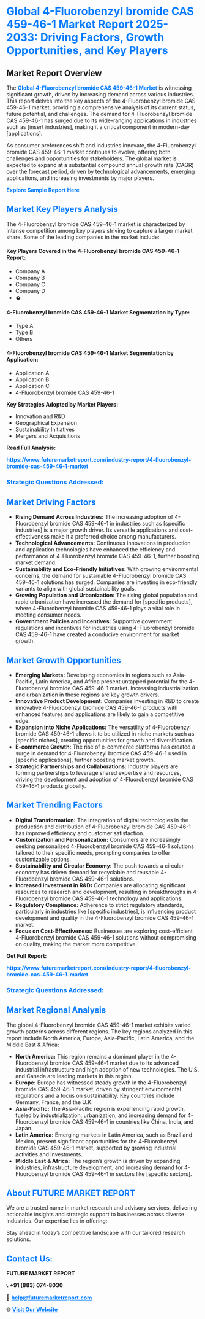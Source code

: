 <h1 style="color: #007BFF;">Global 4-Fluorobenzyl bromide CAS 459-46-1 Market Report 2025-2033: Driving Factors, Growth Opportunities, and Key Players</h1>

<section id="overview">
<h2>Market Report Overview</h2>
<p>The <a href="https://www.futuremarketreport.com/industry-report/4-fluorobenzyl-bromide-cas-459-46-1-market" style="color: #007BFF; text-decoration: none;"><strong>Global 4-Fluorobenzyl bromide CAS 459-46-1 Market</strong></a> is witnessing significant growth, driven by increasing demand across various industries. This report delves into the key aspects of the 4-Fluorobenzyl bromide CAS 459-46-1 market, providing a comprehensive analysis of its current status, future potential, and challenges. The demand for 4-Fluorobenzyl bromide CAS 459-46-1 has surged due to its wide-ranging applications in industries such as [insert industries], making it a critical component in modern-day [applications].</p>
<p>As consumer preferences shift and industries innovate, the 4-Fluorobenzyl bromide CAS 459-46-1 market continues to evolve, offering both challenges and opportunities for stakeholders. The global market is expected to expand at a substantial compound annual growth rate (CAGR) over the forecast period, driven by technological advancements, emerging applications, and increasing investments by major players.</p>
</section>

<section id="overview">
<p><a href="https://www.futuremarketreport.com/request-sample/reportId=110991" style="color: #007BFF; text-decoration: none;"><strong>Explore Sample Report Here</strong></a></p>
</section>

<section id="key-players">
<h2 style="color: #007BFF;">Market Key Players Analysis</h2>
<p>The 4-Fluorobenzyl bromide CAS 459-46-1 market is characterized by intense competition among key players striving to capture a larger market share. Some of the leading companies in the market include:</p>
<h4>Key Players Covered in the 4-Fluorobenzyl bromide CAS 459-46-1 Report:</h4>
<ul><li>Company A</li><li>Company B</li><li>Company C</li><li>Company D</li><li>�</li></ul>
<h4>4-Fluorobenzyl bromide CAS 459-46-1 Market Segmentation by Type:</h4>
<ul><li>Type A</li><li>Type B</li><li>Others</li></ul>

<h4>4-Fluorobenzyl bromide CAS 459-46-1 Market Segmentation by Application:</h4>
<ul><li>Application A</li><li>Application B</li><li>Application C</li><li>4-Fluorobenzyl bromide CAS 459-46-1</li></ul>
<p><strong>Key Strategies Adopted by Market Players:</strong></p>
<ul>
<li>Innovation and R&D</li>
<li>Geographical Expansion</li>
<li>Sustainability Initiatives</li>
<li>Mergers and Acquisitions</li>
</ul>
</section>

<section>
<p><strong>Read Full Analysis: </strong></p><a href="https://www.futuremarketreport.com/industry-report/4-fluorobenzyl-bromide-cas-459-46-1-market" style="color: #007BFF; text-decoration: none;"><strong>https://www.futuremarketreport.com/industry-report/4-fluorobenzyl-bromide-cas-459-46-1-market</strong></a>
<h3 style="color: #007BFF;">Strategic Questions Addressed:</h3>
</section>

<section id="driving-factors">
<h2 style="color: #007BFF;">Market Driving Factors</h2>
<ul>
<li><strong>Rising Demand Across Industries:</strong> The increasing adoption of 4-Fluorobenzyl bromide CAS 459-46-1 in industries such as [specific industries] is a major growth driver. Its versatile applications and cost-effectiveness make it a preferred choice among manufacturers.</li>
<li><strong>Technological Advancements:</strong> Continuous innovations in production and application technologies have enhanced the efficiency and performance of 4-Fluorobenzyl bromide CAS 459-46-1, further boosting market demand.</li>
<li><strong>Sustainability and Eco-Friendly Initiatives:</strong> With growing environmental concerns, the demand for sustainable 4-Fluorobenzyl bromide CAS 459-46-1 solutions has surged. Companies are investing in eco-friendly variants to align with global sustainability goals.</li>
<li><strong>Growing Population and Urbanization:</strong> The rising global population and rapid urbanization have increased the demand for [specific products], where 4-Fluorobenzyl bromide CAS 459-46-1 plays a vital role in meeting consumer needs.</li>
<li><strong>Government Policies and Incentives:</strong> Supportive government regulations and incentives for industries using 4-Fluorobenzyl bromide CAS 459-46-1 have created a conducive environment for market growth.</li>
</ul>
</section>

<section id="growth-opportunities">
<h2 style="color: #007BFF;">Market Growth Opportunities</h2>
<ul>
<li><strong>Emerging Markets:</strong> Developing economies in regions such as Asia-Pacific, Latin America, and Africa present untapped potential for the 4-Fluorobenzyl bromide CAS 459-46-1 market. Increasing industrialization and urbanization in these regions are key growth drivers.</li>
<li><strong>Innovative Product Development:</strong> Companies investing in R&D to create innovative 4-Fluorobenzyl bromide CAS 459-46-1 products with enhanced features and applications are likely to gain a competitive edge.</li>
<li><strong>Expansion into Niche Applications:</strong> The versatility of 4-Fluorobenzyl bromide CAS 459-46-1 allows it to be utilized in niche markets such as [specific niches], creating opportunities for growth and diversification.</li>
<li><strong>E-commerce Growth:</strong> The rise of e-commerce platforms has created a surge in demand for 4-Fluorobenzyl bromide CAS 459-46-1 used in [specific applications], further boosting market growth.</li>
<li><strong>Strategic Partnerships and Collaborations:</strong> Industry players are forming partnerships to leverage shared expertise and resources, driving the development and adoption of 4-Fluorobenzyl bromide CAS 459-46-1 products globally.</li>
</ul>
</section>

<section id="trending-factors">
<h2 style="color: #007BFF;">Market Trending Factors</h2>
<ul>
<li><strong>Digital Transformation:</strong> The integration of digital technologies in the production and distribution of 4-Fluorobenzyl bromide CAS 459-46-1 has improved efficiency and customer satisfaction.</li>
<li><strong>Customization and Personalization:</strong> Consumers are increasingly seeking personalized 4-Fluorobenzyl bromide CAS 459-46-1 solutions tailored to their specific needs, prompting companies to offer customizable options.</li>
<li><strong>Sustainability and Circular Economy:</strong> The push towards a circular economy has driven demand for recyclable and reusable 4-Fluorobenzyl bromide CAS 459-46-1 solutions.</li>
<li><strong>Increased Investment in R&D:</strong> Companies are allocating significant resources to research and development, resulting in breakthroughs in 4-Fluorobenzyl bromide CAS 459-46-1 technology and applications.</li>
<li><strong>Regulatory Compliance:</strong> Adherence to strict regulatory standards, particularly in industries like [specific industries], is influencing product development and quality in the 4-Fluorobenzyl bromide CAS 459-46-1 market.</li>
<li><strong>Focus on Cost-Effectiveness:</strong> Businesses are exploring cost-efficient 4-Fluorobenzyl bromide CAS 459-46-1 solutions without compromising on quality, making the market more competitive.</li>
</ul>
</section>

<section>
<p><strong>Get Full Report: </strong></p><a href="https://www.futuremarketreport.com/industry-report/4-fluorobenzyl-bromide-cas-459-46-1-market" style="color: #007BFF; text-decoration: none;"><strong>https://www.futuremarketreport.com/industry-report/4-fluorobenzyl-bromide-cas-459-46-1-market</strong></a>
<h3 style="color: #007BFF;">Strategic Questions Addressed:</h3>
</section>


<section id="regional-analysis">
<h2 style="color: #007BFF;">Market Regional Analysis</h2>
<p>The global 4-Fluorobenzyl bromide CAS 459-46-1 market exhibits varied growth patterns across different regions. The key regions analyzed in this report include North America, Europe, Asia-Pacific, Latin America, and the Middle East & Africa:</p>
<ul>
<li><strong>North America:</strong> This region remains a dominant player in the 4-Fluorobenzyl bromide CAS 459-46-1 market due to its advanced industrial infrastructure and high adoption of new technologies. The U.S. and Canada are leading markets in this region.</li>
<li><strong>Europe:</strong> Europe has witnessed steady growth in the 4-Fluorobenzyl bromide CAS 459-46-1 market, driven by stringent environmental regulations and a focus on sustainability. Key countries include Germany, France, and the U.K.</li>
<li><strong>Asia-Pacific:</strong> The Asia-Pacific region is experiencing rapid growth, fueled by industrialization, urbanization, and increasing demand for 4-Fluorobenzyl bromide CAS 459-46-1 in countries like China, India, and Japan.</li>
<li><strong>Latin America:</strong> Emerging markets in Latin America, such as Brazil and Mexico, present significant opportunities for the 4-Fluorobenzyl bromide CAS 459-46-1 market, supported by growing industrial activities and investments.</li>
<li><strong>Middle East & Africa:</strong> The region’s growth is driven by expanding industries, infrastructure development, and increasing demand for 4-Fluorobenzyl bromide CAS 459-46-1 in sectors like [specific sectors].</li>
</ul>
</section>

<footer>
<h2 style="color: #007BFF;">About FUTURE MARKET REPORT</h2>
<p>We are a trusted name in market research and advisory services, delivering actionable insights and strategic support to businesses across diverse industries. Our expertise lies in offering:</p>

<p>Stay ahead in today’s competitive landscape with our tailored research solutions.</p>

<h2 style="color: #007BFF;">Contact Us:</h2>
<p><strong>FUTURE MARKET REPORT</strong></p>
<p>📞 <strong>+91 (883) 074-8030</strong></p>
<p>📧 <strong><a href="mailto:help@futuremarketreport.com" style="color: #007BFF;">help@futuremarketreport.com</a></strong></p>
<p>🌐 <strong><a href="https://www.futuremarketreport.com/" style="color: #007BFF;">Visit Our Website</a></strong></p>
</footer>